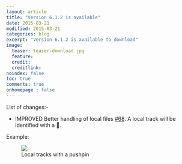 ```yaml
---
layout: article
title: "Version 6.1.2 is available"
date: 2015-03-21
modified: 2015-03-21
categories: blog
excerpt: "Version 6.1.2 is available to download"
image:
  teaser: teaser-download.jpg
  feature:
  credit:
  creditlink:
noindex: false
toc: true
comments: true
onhomepage : false
---
```


List of changes:-

* <span class="badge success">IMPROVED</span> Better handling of local files [#68](https://github.com/vdesabou/alfred-spotify-mini-player/issues/68). A local track will be identified with a :pushpin:.

Example:

<figure>
    <img src="{{ site.url }}/images/blog/version6.1.2.jpg"></a>
    <figcaption>Local tracks with a pushpin</figcaption>
</figure> 





